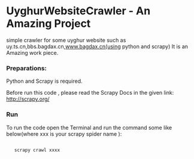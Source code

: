 
# UyghurWebsiteCrawler - An Amazing Project
simple crawler for some uyghur website such  as uy.ts.cn,bbs.bagdax.cn,www.bagdax.cn(using python and scrapy)
It is an Amazing work piece.

### Preparations:
Python and Scrapy is required.

Before run this code , please read the Scrapy Docs in the given link:
http://scrapy.org/

### Run
To run the code open the Terminal and run the command some like below(where xxx is your scrapy spider name ):

<code>
   scrapy crawl xxxx 
</code>

